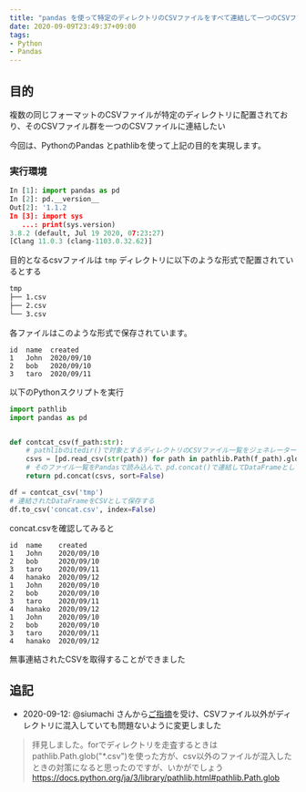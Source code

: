 ```yaml
---
title: "pandas を使って特定のディレクトリのCSVファイルをすべて連結して一つのCSVファイルを作成"
date: 2020-09-09T23:49:37+09:00
tags:
- Python
- Pandas
---
```


## 目的

複数の同じフォーマットのCSVファイルが特定のディレクトリに配置されており、そのCSVファイル群を一つのCSVファイルに連結したい

今回は、PythonのPandas とpathlibを使って上記の目的を実現します。

### 実行環境

```python
In [1]: import pandas as pd
In [2]: pd.__version__
Out[2]: '1.1.2
In [3]: import sys
   ...: print(sys.version)
3.8.2 (default, Jul 19 2020, 07:23:27)
[Clang 11.0.3 (clang-1103.0.32.62)]
```

目的となるcsvファイルは `tmp` ディレクトリに以下のような形式で配置されているとする

```bash
tmp
├── 1.csv
├── 2.csv
└── 3.csv
```

各ファイルはこのような形式で保存されています。

```text
id  name  created
1   John  2020/09/10
2   bob   2020/09/10
3   taro  2020/09/11
```

以下のPythonスクリプトを実行

```python
import pathlib
import pandas as pd


def contcat_csv(f_path:str):
    # pathlibのitedir()で対象とするディレクトリのCSVファイル一覧をジェネレーターとして取得
    csvs = [pd.read_csv(str(path)) for path in pathlib.Path(f_path).glob('*.csv')]
    # そのファイル一覧をPandasで読み込んで、pd.concat()で連結してDataFrameとして返す
    return pd.concat(csvs, sort=False)

df = contcat_csv('tmp')
# 連結されたDataFrameをCSVとして保存する
df.to_csv('concat.csv', index=False)

```

concat.csvを確認してみると

```text
id  name    created
1   John    2020/09/10
2   bob     2020/09/10
3   taro    2020/09/11
4   hanako  2020/09/12
1   John    2020/09/10
2   bob     2020/09/10
3   taro    2020/09/11
4   hanako  2020/09/12
1   John    2020/09/10
2   bob     2020/09/10
3   taro    2020/09/11
4   hanako  2020/09/12
```

無事連結されたCSVを取得することができました

## 追記

- 2020-09-12: @siumachi さんから[ご指摘](https://twitter.com/shiumachi/status/1304325924377096192)を受け、CSVファイル以外がディレクトリに混入していても問題ないように変更しました

> 拝見しました。forでディレクトリを走査するときは pathlib.Path.glob("*.csv")を使った方が、csv以外のファイルが混入したときの対策になると思ったのですが、いかがでしょう https://docs.python.org/ja/3/library/pathlib.html#pathlib.Path.glob